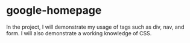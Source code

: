 # google-homepage
In the project, I will demonstrate my usage of tags such as div, nav, and form. I will also demonstrate a working knowledge of CSS.